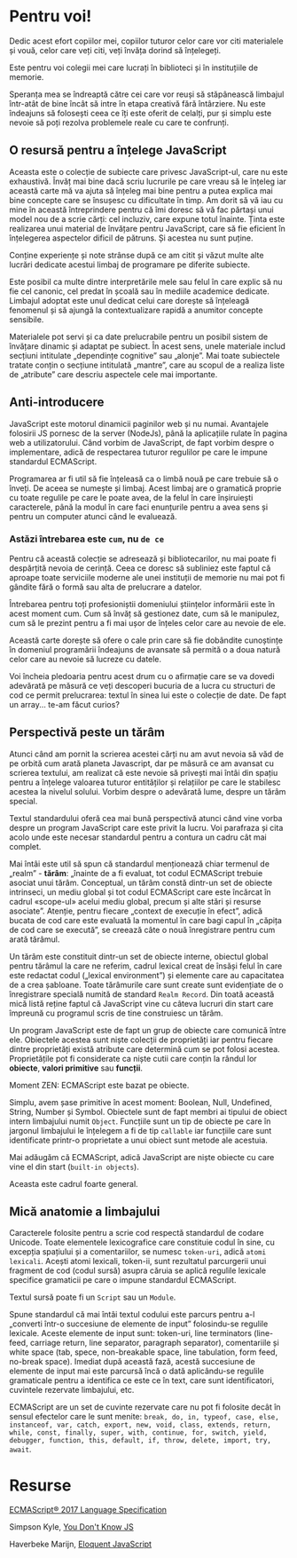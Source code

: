 # Pentru voi!

Dedic acest efort copiilor mei, copiilor tuturor celor care vor citi materialele și vouă, celor care veți citi, veți învăța dorind să înțelegeți.

Este pentru voi colegii mei care lucrați în biblioteci și în instituțiile de memorie.

Speranța mea se îndreaptă către cei care vor reuși să stăpânească limbajul într-atât de bine încât să intre în etapa creativă fără întârziere. Nu este îndeajuns să folosești ceea ce îți este oferit de celalți, pur și simplu este nevoie să poți rezolva problemele reale cu care te confrunți.

## O resursă pentru a înțelege JavaScript

Aceasta este o colecție de subiecte care privesc JavaScript-ul, care nu este exhaustivă. Învăț mai bine dacă scriu lucrurile pe care vreau să le înțeleg iar această carte mă va ajuta să înțeleg mai bine pentru a putea explica mai bine concepte care se însușesc cu dificultate în timp. Am dorit să vă iau cu mine în această întreprindere pentru că îmi doresc să vă fac părtași unui model nou de a scrie cărți: cel incluziv, care expune totul înainte. 
Ținta este realizarea unui material de învățare pentru JavaScript, care să fie eficient în înțelegerea aspectelor dificil de pătruns. Și acestea nu sunt puține.

Conține experiențe și note strânse după ce am citit și văzut multe alte lucrări dedicate acestui limbaj de programare pe diferite subiecte.

Este posibil ca multe dintre interpretările mele sau felul în care explic să nu fie cel canonic, cel predat în școală sau în mediile academice dedicate. Limbajul adoptat este unul dedicat celui care dorește să înțeleagă fenomenul și să ajungă la contextualizare rapidă a anumitor concepte sensibile.

Materialele pot servi și ca date prelucrabile pentru un posibil sistem de învățare dinamic și adaptat pe subiect. În acest sens, unele materiale includ secțiuni intitulate „dependințe cognitive” sau „alonje”. Mai toate subiectele tratate conțin o secțiune intitulată „mantre”, care au scopul de a realiza liste de „atribute” care descriu aspectele cele mai importante.

## Anti-introducere

JavaScript este motorul dinamicii paginilor web și nu numai. Avantajele folosirii JS pornesc de la server (NodeJs), până la aplicațiile rulate în pagina web a utilizatorului.
Când vorbim de JavaScript, de fapt vorbim despre o implementare, adică de respectarea tuturor regulilor pe care le impune standardul ECMAScript.

Programarea ar fi util să fie înțeleasă ca o limbă nouă pe care trebuie să o înveți. De aceea se numește și limbaj. Acest limbaj are o gramatică proprie cu toate regulile pe care le poate avea, de la felul în care înșiruiești caracterele, până la modul în care faci enunțurile pentru a avea sens și pentru un computer atunci când le evaluează.

### Astăzi întrebarea este `cum`, nu `de ce`

Pentru că această colecție se adresează și bibliotecarilor, nu mai poate fi despărțită nevoia de cerință. Ceea ce doresc să subliniez este faptul că aproape toate serviciile moderne ale unei instituții de memorie nu mai pot fi gândite fără o formă sau alta de prelucrare a datelor.

Întrebarea pentru toți profesioniștii domeniului științelor informării este în acest moment cum. Cum să învăț să gestionez date, cum să le manipulez, cum să le prezint pentru a fi mai ușor de înțeles celor care au nevoie de ele.

Această carte dorește să ofere o cale prin care să fie dobândite cunoștințe în domeniul programării îndeajuns de avansate să permită o a doua natură celor care au nevoie să lucreze cu datele.

Voi încheia pledoaria pentru acest drum cu o afirmație care se va dovedi adevărată pe măsură ce veți descoperi bucuria de a lucra cu structuri de cod ce permit prelucrarea: textul în sinea lui este o colecție de date. De fapt un array... te-am făcut curios?

## Perspectivă peste un tărâm

Atunci când am pornit la scrierea acestei cărți nu am avut nevoia să văd de pe orbită cum arată planeta Javascript, dar pe mâsură ce am avansat cu scrierea textului, am realizat că este nevoie să privești mai întâi din spațiu pentru a înțelege valoarea tuturor entităților și relațiilor pe care le stabilesc acestea la nivelul solului. Vorbim despre o adevărată lume, despre un tărâm special.

Textul standardului oferă cea mai bună perspectivă atunci când vine vorba despre un program JavaScript care este privit la lucru. Voi parafraza și cita acolo unde este necesar standardul pentru a contura un cadru cât mai complet.

Mai întâi este util să spun că standardul menționează chiar termenul de „realm” - **tărâm**: „înainte de a fi evaluat, tot codul ECMAScript trebuie asociat unui tărâm. Conceptual, un tărâm constă dintr-un set de obiecte intrinseci, un mediu global și tot codul ECMAScript care este încărcat în cadrul «scope-ul» acelui mediu global, precum și alte stări și resurse asociate”. Atenție, pentru fiecare „context de execuție în efect”, adică bucata de cod care este evaluată la momentul în care bagi capul în „căpița de cod care se execută”, se creează câte o nouă înregistrare pentru cum arată tărâmul.

Un tărâm este constituit dintr-un set de obiecte interne, obiectul global pentru tărâmul la care ne referim, cadrul lexical creat de însăși felul în care este redactat codul („lexical environment”) și elemente care au capacitatea de a crea șabloane. Toate tărâmurile care sunt create sunt evidențiate de o înregistrare specială numită de standard `Realm Record`. Din toată această mică listă reține faptul că JavaScript vine cu câteva lucruri din start care împreună cu programul scris de tine construiesc un tărâm.

Un program JavaScript este de fapt un grup de obiecte care comunică între ele. Obiectele acestea sunt niște colecții de proprietăți iar pentru fiecare dintre proprietăți există atribute care determină cum se pot folosi acestea. Proprietățile pot fi considerate ca niște cutii care conțin la rândul lor **obiecte**, **valori primitive** sau **funcții**.

Moment ZEN: ECMAScript este bazat pe obiecte.

Simplu, avem șase primitive în acest moment: Boolean, Null, Undefined, String, Number și Symbol.
Obiectele sunt de fapt membri ai tipului de obiect intern limbajului numit `Object`. Funcțiile sunt un tip de obiecte pe care în jargonul limbajului le înțelegem a fi de tip `callable` iar funcțiile care sunt identificate printr-o proprietate a unui obiect sunt metode ale acestuia.

Mai adăugăm că ECMAScript, adică JavaScript are niște obiecte cu care vine el din start (`built-in objects`).

Aceasta este cadrul foarte general.

## Mică anatomie a limbajului

Caracterele folosite pentru a scrie cod respectă standardul de codare Unicode. Toate elementele lexicografice care constituie codul în sine, cu excepția spațiului și a comentariilor, se numesc `token-uri`, adică `atomi lexicali`. Acești atomi lexicali, token-ii, sunt rezultatul parcurgerii unui fragment de cod (codul sursă) asupra căruia se aplică regulile lexicale specifice gramaticii pe care o impune standardul ECMAScript.

Textul sursă poate fi un `Script` sau un `Module`.

Spune standardul că mai întâi textul codului este parcurs pentru a-l „converti într-o succesiune de elemente de input” folosindu-se regulile lexicale. Aceste elemente de input sunt: token-uri, line terminators (line-feed, carriage return, line separator, paragraph separator), comentariile și white space (tab, spece, non-breakable space, line tabulation, form feed, no-break space). Imediat după această fază, acestă succesiune de elemente de input mai este parcursă încă o dată aplicându-se regulile gramaticale pentru a identifica ce este ce în text, care sunt identificatori, cuvintele rezervate limbajului, etc.

ECMAScript are un set de cuvinte rezervate care nu pot fi folosite decât în sensul efectelor care le sunt menite: `break, do, in, typeof, case, else, instanceof, var, catch, export, new, void, class, extends, return, while, const, finally, super, with, continue, for, switch, yield, debugger, function, this, default, if, throw, delete, import, try, await`.

# Resurse

[ECMAScript® 2017 Language Specification](https://tc39.github.io/ecma262/)

Simpson Kyle, [You Don't Know JS](https://github.com/getify/You-Dont-Know-JS)

Haverbeke Marijn, [Eloquent JavaScript](http://eloquentjavascript.net/)

